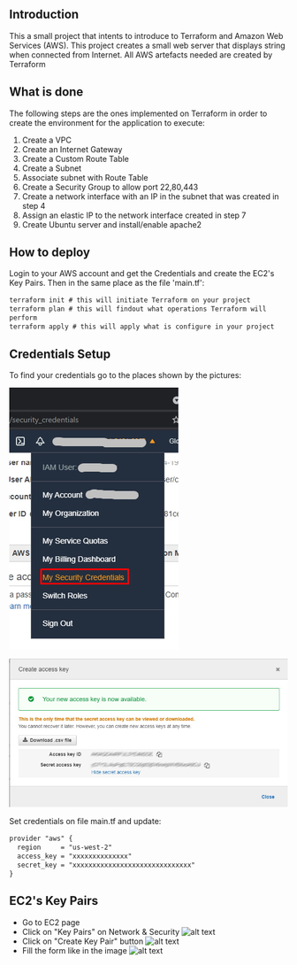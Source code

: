 
## Introduction
This a small project that intents to introduce to Terraform and Amazon Web Services (AWS).
This project creates a small web server that displays string when connected from Internet.
All AWS artefacts needed are created by Terraform

## What is done
The following steps are the ones implemented on Terraform in order to create the environment for the application to execute: 

1. Create a VPC
2. Create an Internet Gateway
3. Create a Custom Route Table
4. Create a Subnet
5. Associate subnet with Route Table
6. Create a Security Group to allow port 22,80,443
7. Create a network interface with an IP in the subnet that was created in step 4
8. Assign an elastic IP to the network interface created in step 7
9. Create Ubuntu server and install/enable apache2

## How to deploy
Login to your AWS account and get the Credentials and create the EC2's Key Pairs.
Then in the same place as the file 'main.tf':

````
terraform init # this will initiate Terraform on your project
terraform plan # this will findout what operations Terraform will perform
terraform apply # this will apply what is configure in your project
````



## Credentials Setup
To find your credentials go to the places shown by the pictures:

 ![alt text]( ./documentation/images/aws_credentials_00.jpg "Account Menu")

  ![alt text]( ./documentation/images/aws_credentials_01.jpg "Credentials")

Set credentials on file main.tf and update:

```
provider "aws" {
  region     = "us-west-2"
  access_key = "xxxxxxxxxxxxxx"
  secret_key = "xxxxxxxxxxxxxxxxxxxxxxxxxxxxxx"
}
````
## EC2's Key Pairs
* Go to EC2 page
* Click on "Key Pairs" on Network & Security 
![alt text]( ./documentation/images/ec2_key_pairs_link.jpg "Key Pairs")
* Click on "Create Key Pair" button ![alt text]( ./documentation/images/ec2_create_key_pair_button.jpg "Key Pair Button")
* Fill the form like in the image ![alt text]( ./documentation/images/create_key_pair_form.jpg "Key Pair Button")
















